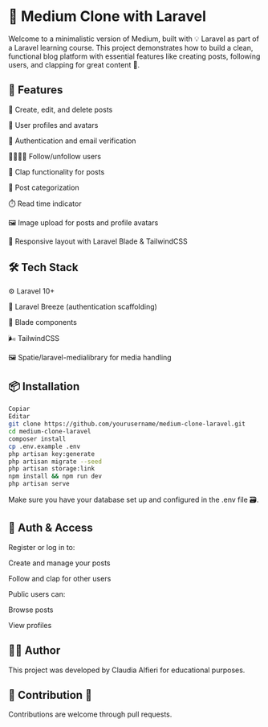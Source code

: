 # 📰 Medium Clone with Laravel
Welcome to a minimalistic version of Medium, built with 💡 Laravel as part of a Laravel learning course. This project demonstrates how to build a clean, functional blog platform with essential features like creating posts, following users, and clapping for great content 👏.

## 🚀 Features
📝 Create, edit, and delete posts

👤 User profiles and avatars

🔐 Authentication and email verification

🫱🏽‍🫲🏽 Follow/unfollow users

👏 Clap functionality for posts

📂 Post categorization

⏱️ Read time indicator

🖼️ Image upload for posts and profile avatars

📱 Responsive layout with Laravel Blade & TailwindCSS


## 🛠️ Tech Stack

⚙️ Laravel 10+

🧩 Laravel Breeze (authentication scaffolding)

🎨 Blade components

🌬️ TailwindCSS

🖼️ Spatie/laravel-medialibrary for media handling


## 📦 Installation
```bash
Copiar
Editar
git clone https://github.com/yourusername/medium-clone-laravel.git
cd medium-clone-laravel
composer install
cp .env.example .env
php artisan key:generate
php artisan migrate --seed
php artisan storage:link
npm install && npm run dev
php artisan serve
```


Make sure you have your database set up and configured in the .env file 🗃️.

## 🔐 Auth & Access
Register or log in to:

Create and manage your posts

Follow and clap for other users

Public users can:

Browse posts

View profiles

## 👨‍💻 Author

This project was developed by Claudia Alfieri for educational purposes.

## 📝 Contribution 🤝

Contributions are welcome through pull requests.

